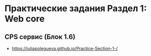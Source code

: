 # Практические задания Раздел 1: Web core

## CPS сервис (Блок 1.6)
- https://juliapolegueva.github.io/Practice-Section-1-/
